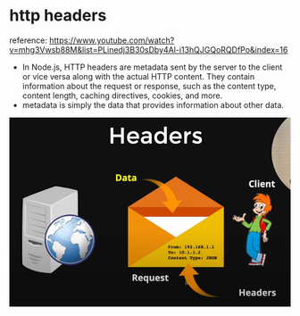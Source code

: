 # http headers 
reference: https://www.youtube.com/watch?v=mhg3Vwsb88M&list=PLinedj3B30sDby4Al-i13hQJGQoRQDfPo&index=16


- In Node.js, HTTP headers are metadata sent by the server to the client or vice versa along with the actual HTTP content. They contain information about the request or response, such as the content type, content length, caching directives, cookies, and more.
- metadata is simply the data that provides information about other data.

![http-headers](http-headers.png)